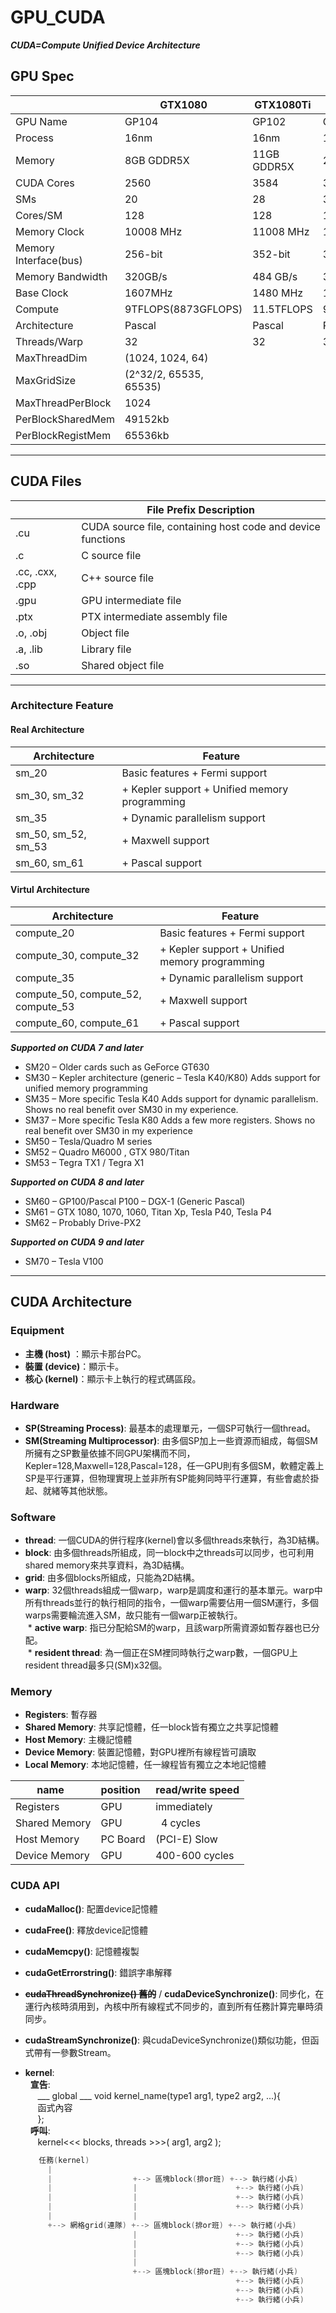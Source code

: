 # GPU_CUDA
***CUDA=Compute Unified Device Architecture***

## GPU Spec

|            |    GTX1080   |   GTX1080Ti  | Tesla P40   | Tesla P4 |
| ---------  | ------------ | ------------ | ---------- | -------- |
| GPU Name   |     GP104    |     GP102    |   GP102    |  GP104   |
| Process    |     16nm     |     16nm     |    16nm    |   16nm   |
| Memory     |  8GB GDDR5X  |  11GB GDDR5X |24GB GDDR5X |8GB GDDR5X|
|CUDA Cores  |     2560     |     3584     |    3840    |   2560   |
|SMs	       |       20     |      28    	 |     30    	|    20    |
|Cores/SM    |	     128    |	    128      |	    128   |	   128   |
|Memory Clock|   10008 MHz	|   11008 MHz	 | 10008 MHz	| 10008 MHz|
|Memory Interface(bus)|  256-bit|  352-bit |  384-bit 	|  256-bit |
|Memory Bandwidth|	320GB/s	|   484 GB/s	 |  347 GB/s	| 192 GB/s |
| Base Clock |   1607MHz    |	   1480 MHz  |	 1303 MHz	| 810 MHz  |
|Compute|9TFLOPS(8873GFLOPS)|	11.5TFLOPS   |9TFLOPS(11,758GFLOPS)|5.5TFLOPS(5,443GFLOPS)|
|Architecture|   Pascal     |	   Pascal    |	 Pascal 	 | Pascal   |
|Threads/Warp|	   32        |       32     |  	 32     |   32     |
|MaxThreadDim|(1024, 1024, 64)|            |          	|          |
|MaxGridSize |(2^32/2, 65535, 65535)| |     |     |
|MaxThreadPerBlock|  1024	  |     	   |    	|     |
|PerBlockSharedMem|49152kb  |     	   |    	|     |
|PerBlockRegistMem|65536kb  |     	   |     |     |
---


## CUDA Files
| |File Prefix Description|
| ------ | ------ |
|.cu | CUDA source file, containing host code and device functions|
|.c | C source file|
|.cc, .cxx, .cpp | C++ source file|
|.gpu | GPU intermediate file|
|.ptx | PTX intermediate assembly file|
|.o, .obj | Object file|
|.a, .lib | Library file|
|.so| Shared object file|
---

### Architecture Feature
#### Real Architecture
| Architecture  | Feature |
| --- | --- |
|sm_20| Basic features + Fermi support|
|sm_30, sm_32 | + Kepler support + Unified memory programming|
|sm_35 | + Dynamic parallelism support|
|sm_50, sm_52, sm_53 | + Maxwell support|
|sm_60, sm_61 | + Pascal support|

#### Virtul Architecture 
| Architecture  | Feature |
| --- | --- |
|compute_20 |Basic features + Fermi support|
|compute_30, compute_32 | + Kepler support + Unified memory programming|
|compute_35 | + Dynamic parallelism support|
|compute_50, compute_52, compute_53 | + Maxwell support|
|compute_60, compute_61 | + Pascal support|

***Supported on CUDA 7 and later*** <br />
* SM20 – Older cards such as GeForce GT630 <br />
* SM30 – Kepler architecture (generic – Tesla K40/K80)
Adds support for unified memory programming <br />
* SM35 – More specific Tesla K40 
Adds support for dynamic parallelism. Shows no real benefit over SM30 in my experience. <br />
* SM37 – More specific Tesla K80 
Adds a few more registers. Shows no real benefit over SM30 in my experience <br />
* SM50 – Tesla/Quadro M series <br />
* SM52 – Quadro M6000 , GTX 980/Titan <br />
* SM53 – Tegra TX1 / Tegra X1 <br />

***Supported on CUDA 8 and later*** <br />
* SM60 – GP100/Pascal P100 – DGX-1 (Generic Pascal) <br />
* SM61 – GTX 1080, 1070, 1060, Titan Xp, Tesla P40, Tesla P4 <br />
* SM62 – Probably Drive-PX2 <br />

***Supported on CUDA 9 and later***  <br />
* SM70 – Tesla V100 <br />

---

## CUDA Architecture
### Equipment
* **主機 (host)**  ：顯示卡那台PC。
* **裝置 (device)**：顯示卡。
* **核心 (kernel)**：顯示卡上執行的程式碼區段。


### Hardware
* **SP(Streaming Process)**: 最基本的處理單元，一個SP可執行一個thread。 <br />
* **SM(Streaming Multiprocessor)**: 由多個SP加上一些資源而組成，每個SM所擁有之SP數量依據不同GPU架構而不同，Kepler=128,Maxwell=128,Pascal=128，任一GPU則有多個SM，軟體定義上SP是平行運算，但物理實現上並非所有SP能夠同時平行運算，有些會處於掛起、就緒等其他狀態。 <br />


### Software
* **thread**: 一個CUDA的併行程序(kernel)會以多個threads來執行，為3D結構。 <br />
* **block**: 由多個threads所組成，同一block中之threads可以同步，也可利用shared memory來共享資料，為3D結構。 <br />
* **grid**: 由多個blocks所組成，只能為2D結構。 <br />
* **warp**: 32個threads組成一個warp，warp是調度和運行的基本單元。warp中所有threads並行的執行相同的指令，一個warp需要佔用一個SM運行，多個warps需要輪流進入SM，故只能有一個warp正被執行。 <br />
  * **active warp**: 指已分配給SM的warp，且該warp所需資源如暫存器也已分配。 <br />
  * **resident thread**: 為一個正在SM裡同時執行之warp數，一個GPU上resident thread最多只(SM)x32個。 <br />


### Memory
* **Registers**: 暫存器 <br />
* **Shared Memory**: 共享記憶體，任一block皆有獨立之共享記憶體 <br />
* **Host Memory**: 主機記憶體 <br />
* **Device Memory**: 裝置記憶體，對GPU裡所有線程皆可讀取 <br />
* **Local Memory**: 本地記憶體，任一線程皆有獨立之本地記憶體 <br />

| name       |   position   | read/write speed |
| ---------  | ------------ | ------------ |
|  Registers |    GPU   |     immediately    |  
|  Shared Memory  |   GPU      |   4 cycles   |
|  Host Memory    |   PC Board | (PCI-E) Slow |  
|  Device Memory  |     GPU    |400-600 cycles|  


### CUDA API
* **cudaMalloc()**: 配置device記憶體 <br />
* **cudaFree()**: 釋放device記憶體 <br />
* **cudaMemcpy()**: 記憶體複製 <br />
* **cudaGetErrorstring()**: 錯誤字串解釋 <br />
* **~~cudaThreadSynchronize() 舊的~~** / **cudaDeviceSynchronize()**: 同步化，在運行內核時須用到，內核中所有線程式不同步的，直到所有任務計算完畢時須同步。 <br />
* **cudaStreamSynchronize()**: 與cudaDeviceSynchronize()類似功能，但函式帶有一參數Stream。<br />


* **kernel**: <br />
   **宣告**: <br />
      ___ global ___ void kernel_name(type1 arg1, type2 arg2, ...){ <br />
                 函式內容 <br />
      }; <br />
   **呼叫**: <br />
      kernel<<< blocks, threads >>>( arg1, arg2 ); <br />
      
   ```C++
      任務(kernel)
        |
        |                  +--> 區塊block(排or班) +--> 執行緒(小兵)
        |                  |                      +--> 執行緒(小兵)
        |                  |                      +--> 執行緒(小兵) 
        |                  |                      +--> 執行緒(小兵)
        |                  |
        +--> 網格grid(連隊) +--> 區塊block(排or班) +--> 執行緒(小兵)
                           |                      +--> 執行緒(小兵)
                           |                      +--> 執行緒(小兵)
                           |                      +--> 執行緒(小兵)
                           |
                           +--> 區塊block(排or班) +--> 執行緒(小兵)
                                                  +--> 執行緒(小兵)
                                                  +--> 執行緒(小兵)
                                                  +--> 執行緒(小兵)
```


